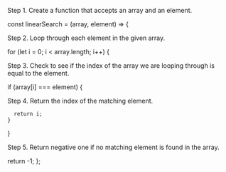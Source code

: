 Step 1. Create a function that accepts an array and an element.

const linearSearch = (array, element) => {

Step 2. Loop through each element in the given array.

for (let i = 0; i < array.length; i++) {

Step 3. Check to see if the index of the array we are looping through is equal to the element.

if (array[i] === element) {

Step 4. Return the index of the matching element.

      return i;
    }

}

Step 5. Return negative one if no matching element is found in the array.

return -1;
};
